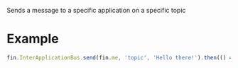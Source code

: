 Sends a message to a specific application on a specific topic
# Example
```js
fin.InterApplicationBus.send(fin.me, 'topic', 'Hello there!').then(() => console.log('Message sent')).catch(err => console.log(err));
```
